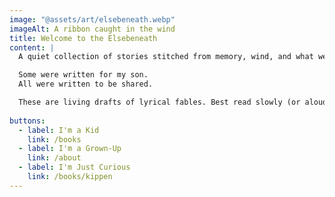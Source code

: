 ```yaml
---
image: "@assets/art/elsebeneath.webp"
imageAlt: A ribbon caught in the wind
title: Welcome to the Elsebeneath
content: |
  A quiet collection of stories stitched from memory, wind, and what we almost said.

  Some were written for my son.  
  All were written to be shared.

  These are living drafts of lyrical fables. Best read slowly (or aloud). I revise in public. If you prefer straighter prose, start with “Kippen” or “Village.”
  
buttons:
  - label: I'm a Kid
    link: /books
  - label: I'm a Grown-Up
    link: /about
  - label: I'm Just Curious
    link: /books/kippen
---
```


